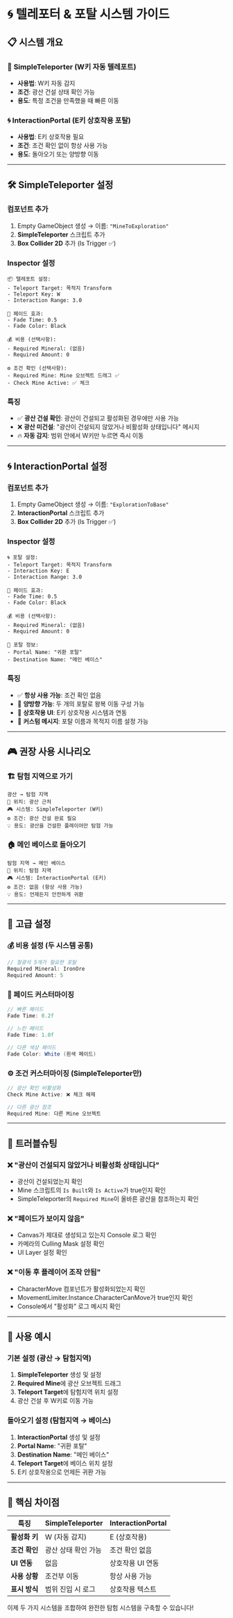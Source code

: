 # 🌀 텔레포터 & 포탈 시스템 가이드

## 📋 **시스템 개요**

### 🚀 **SimpleTeleporter (W키 자동 텔레포트)**
- **사용법**: W키 자동 감지
- **조건**: 광산 건설 상태 확인 가능
- **용도**: 특정 조건을 만족했을 때 빠른 이동

### 🌀 **InteractionPortal (E키 상호작용 포탈)**  
- **사용법**: E키 상호작용 필요
- **조건**: 조건 확인 없이 항상 사용 가능
- **용도**: 돌아오기 또는 양방향 이동

---

## 🛠️ **SimpleTeleporter 설정**

### **컴포넌트 추가**
1. Empty GameObject 생성 → 이름: `"MineToExploration"`
2. **SimpleTeleporter** 스크립트 추가
3. **Box Collider 2D** 추가 (Is Trigger ✅)

### **Inspector 설정**
```
📦 텔레포트 설정:
- Teleport Target: 목적지 Transform
- Teleport Key: W
- Interaction Range: 3.0

🎨 페이드 효과:
- Fade Time: 0.5
- Fade Color: Black

💰 비용 (선택사항):
- Required Mineral: (없음)
- Required Amount: 0

⚙️ 조건 확인 (선택사항):
- Required Mine: Mine 오브젝트 드래그 ✅
- Check Mine Active: ✅ 체크
```

### **특징**
- ✅ **광산 건설 확인**: 광산이 건설되고 활성화된 경우에만 사용 가능
- ❌ **광산 미건설**: "광산이 건설되지 않았거나 비활성화 상태입니다" 메시지
- 🔥 **자동 감지**: 범위 안에서 W키만 누르면 즉시 이동

---

## 🌀 **InteractionPortal 설정**

### **컴포넌트 추가**
1. Empty GameObject 생성 → 이름: `"ExplorationToBase"`
2. **InteractionPortal** 스크립트 추가
3. **Box Collider 2D** 추가 (Is Trigger ✅)

### **Inspector 설정**
```
🌀 포탈 설정:
- Teleport Target: 목적지 Transform
- Interaction Key: E
- Interaction Range: 3.0

🎨 페이드 효과:
- Fade Time: 0.5
- Fade Color: Black

💰 비용 (선택사항):
- Required Mineral: (없음)
- Required Amount: 0

📝 포탈 정보:
- Portal Name: "귀환 포탈"
- Destination Name: "메인 베이스"
```

### **특징**
- ✅ **항상 사용 가능**: 조건 확인 없음
- 🔄 **양방향 가능**: 두 개의 포탈로 왕복 이동 구성 가능
- 💬 **상호작용 UI**: E키 상호작용 시스템과 연동
- 📝 **커스텀 메시지**: 포탈 이름과 목적지 이름 설정 가능

---

## 🎮 **권장 사용 시나리오**

### **🏗️ 탐험 지역으로 가기**
```
광산 → 탐험 지역
📍 위치: 광산 근처
🎮 시스템: SimpleTeleporter (W키)
⚙️ 조건: 광산 건설 완료 필요
💡 용도: 광산을 건설한 플레이어만 탐험 가능
```

### **🏠 메인 베이스로 돌아오기**
```
탐험 지역 → 메인 베이스
📍 위치: 탐험 지역
🎮 시스템: InteractionPortal (E키)
⚙️ 조건: 없음 (항상 사용 가능)
💡 용도: 언제든지 안전하게 귀환
```

---

## 🔧 **고급 설정**

### **💰 비용 설정 (두 시스템 공통)**
```csharp
// 철광석 5개가 필요한 포탈
Required Mineral: IronOre
Required Amount: 5
```

### **🎨 페이드 커스터마이징**
```csharp
// 빠른 페이드
Fade Time: 0.2f

// 느린 페이드
Fade Time: 1.0f

// 다른 색상 페이드
Fade Color: White (흰색 페이드)
```

### **⚙️ 조건 커스터마이징 (SimpleTeleporter만)**
```csharp
// 광산 확인 비활성화
Check Mine Active: ❌ 체크 해제

// 다른 광산 참조
Required Mine: 다른 Mine 오브젝트
```

---

## 🐛 **트러블슈팅**

### **❌ "광산이 건설되지 않았거나 비활성화 상태입니다"**
- 광산이 건설되었는지 확인
- Mine 스크립트의 `Is Built`와 `Is Active`가 true인지 확인
- SimpleTeleporter의 `Required Mine`이 올바른 광산을 참조하는지 확인

### **❌ "페이드가 보이지 않음"**
- Canvas가 제대로 생성되고 있는지 Console 로그 확인
- 카메라의 Culling Mask 설정 확인
- UI Layer 설정 확인

### **❌ "이동 후 플레이어 조작 안됨"**
- CharacterMove 컴포넌트가 활성화되었는지 확인
- MovementLimiter.Instance.CharacterCanMove가 true인지 확인
- Console에서 "활성화" 로그 메시지 확인

---

## 📝 **사용 예시**

### **기본 설정 (광산 → 탐험지역)**
1. **SimpleTeleporter** 생성 및 설정
2. **Required Mine**에 광산 오브젝트 드래그
3. **Teleport Target**에 탐험지역 위치 설정
4. 광산 건설 후 W키로 이동 가능

### **돌아오기 설정 (탐험지역 → 베이스)**
1. **InteractionPortal** 생성 및 설정  
2. **Portal Name**: "귀환 포탈"
3. **Destination Name**: "메인 베이스"
4. **Teleport Target**에 베이스 위치 설정
5. E키 상호작용으로 언제든 귀환 가능

---

## 🎯 **핵심 차이점**

| 특징 | SimpleTeleporter | InteractionPortal |
|------|------------------|-------------------|
| **활성화 키** | W (자동 감지) | E (상호작용) |
| **조건 확인** | 광산 상태 확인 가능 | 조건 확인 없음 |
| **UI 연동** | 없음 | 상호작용 UI 연동 |
| **사용 상황** | 조건부 이동 | 항상 사용 가능 |
| **표시 방식** | 범위 진입 시 로그 | 상호작용 텍스트 |

이제 두 가지 시스템을 조합하여 완전한 탐험 시스템을 구축할 수 있습니다!